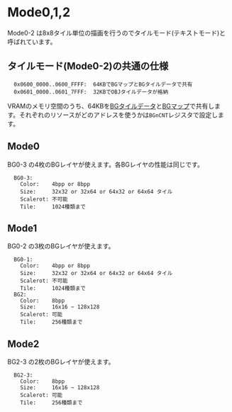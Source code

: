# Mode0,1,2

Mode0-2 は8x8タイル単位の描画を行うのでタイルモード(テキストモード)と呼ばれています。

## タイルモード(Mode0-2)の共通の仕様

```
  0x0600_0000..0600_FFFF:  64KBでBGマップとBGタイルデータで共有
  0x0601_0000..0601_7FFF:  32KBでOBJタイルデータが格納
```

VRAMのメモリ空間のうち、64KBを[BGタイルデータ](tiledata.md)と[BGマップ](bgmap.md)で共有します。それぞれのリソースがどのアドレスを使うかは`BGnCNT`レジスタで設定します。

## Mode0

BG0-3 の4枚のBGレイヤが使えます。各BGレイヤの性能は同じです。

```
  BG0-3:
    Color:    4bpp or 8bpp
    Size:     32x32 or 32x64 or 64x32 or 64x64 タイル
    Scalerot: 不可能
    Tile:     1024種類まで
```

## Mode1

BG0-2 の3枚のBGレイヤが使えます。

```
  BG0-1:
    Color:    4bpp or 8bpp
    Size:     32x32 or 32x64 or 64x32 or 64x64 タイル
    Scalerot: 不可能
    Tile:     1024種類まで
  BG2:
    Color:    8bpp
    Size:     16x16 ~ 128x128
    Scalerot: 可能
    Tile:     256種類まで
```

## Mode2

BG2-3 の2枚のBGレイヤが使えます。

```
  BG2-3:
    Color:    8bpp
    Size:     16x16 ~ 128x128
    Scalerot: 可能
    Tile:     256種類まで
```

